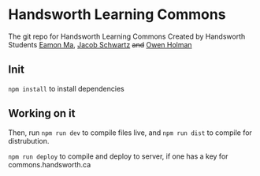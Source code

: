 # Handsworth Learning Commons
The git repo for Handsworth Learning Commons
Created by Handsworth Students [Eamon Ma](https://eamonma.com), [Jacob Schwartz](https://jacob-schwartz.com) ~~and~~ [Owen Holman](https://owenholman.com/)

## Init
`npm install` to install dependencies

## Working on it
Then, run `npm run dev` to compile files live, and `npm run dist` to compile for distrubution.

`npm run deploy` to compile and deploy to server, if one has a key for commons.handsworth.ca
